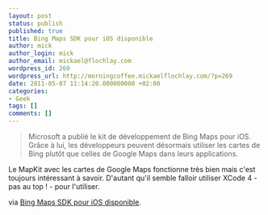 ```yaml
---
layout: post
status: publish
published: true
title: Bing Maps SDK pour iOS disponible
author: mick
author_login: mick
author_email: mickael@flochlay.com
wordpress_id: 269
wordpress_url: http://morningcoffee.mickaelflochlay.com/?p=269
date: 2011-05-07 11:14:20.000000000 +02:00
categories:
- Geek
tags: []
comments: []
---
```

<blockquote>Microsoft a publié le kit de développement de Bing Maps pour iOS. Grâce à lui, les développeurs peuvent désormais utiliser les cartes de Bing plutôt que celles de Google Maps dans leurs applications.</blockquote>
Le MapKit avec les cartes de Google Maps fonctionne très bien mais c'est toujours intéressant à savoir. D'autant qu'il semble falloir utiliser XCode 4 - pas au top ! - pour l'utiliser.

via <a href="http://www.macgeneration.com/news/voir/199192/bing-maps-sdk-pour-ios-disponible">Bing Maps SDK pour iOS disponible</a>.
